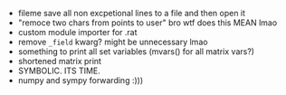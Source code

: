 - fileme save all non excpetional lines to a file and then open it
- "remoce two chars from points to user" bro wtf does this MEAN lmao
- custom module importer for .rat
- remove `_field` kwarg? might be unnecessary lmao
- something to print all set variables (mvars() for all matrix vars?)
- shortened matrix print
- SYMBOLIC. ITS TIME.
- numpy and sympy forwarding :)))
